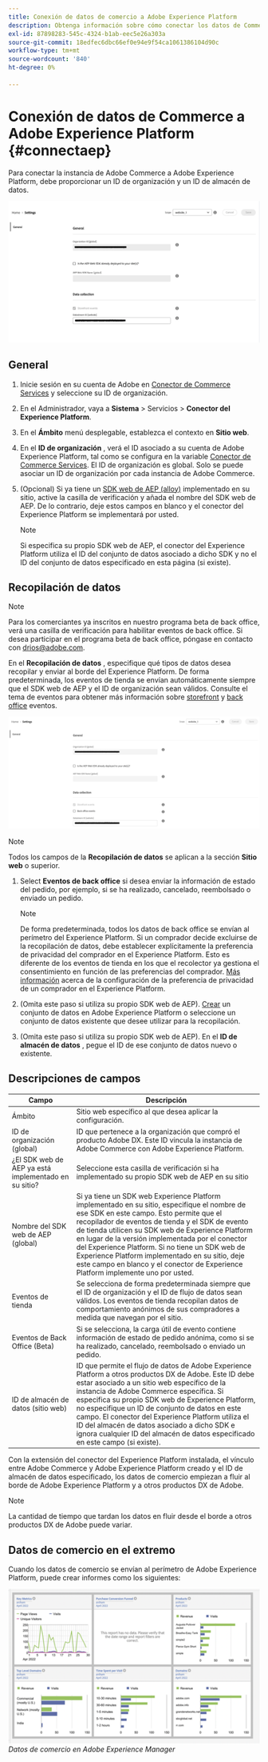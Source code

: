 ```yaml
---
title: Conexión de datos de comercio a Adobe Experience Platform
description: Obtenga información sobre cómo conectar los datos de Commerce a Adobe Experience Platform.
exl-id: 87898283-545c-4324-b1ab-eec5e26a303a
source-git-commit: 18edfec6dbc66ef0e94e9f54ca1061386104d90c
workflow-type: tm+mt
source-wordcount: '840'
ht-degree: 0%

---
```


# Conexión de datos de Commerce a Adobe Experience Platform {#connectaep}

Para conectar la instancia de Adobe Commerce a Adobe Experience Platform, debe proporcionar un ID de organización y un ID de almacén de datos.

![Configuración del conector del Experience Platform](assets/epc-config-sf.png)

## General

1. Inicie sesión en su cuenta de Adobe en [Conector de Commerce Services](../landing/saas.md#organizationid) y seleccione su ID de organización.

1. En el Administrador, vaya a **Sistema** > Servicios > **Conector del Experience Platform**.

1. En el **Ámbito** menú desplegable, establezca el contexto en **Sitio web**.

1. En el **ID de organización** , verá el ID asociado a su cuenta de Adobe Experience Platform, tal como se configura en la variable [Conector de Commerce Services](../landing/saas.md#organizationid). El ID de organización es global. Solo se puede asociar un ID de organización por cada instancia de Adobe Commerce.

1. (Opcional) Si ya tiene un [SDK web de AEP (alloy)](https://experienceleague.adobe.com/docs/experience-platform/edge/home.html) implementado en su sitio, active la casilla de verificación y añada el nombre del SDK web de AEP. De lo contrario, deje estos campos en blanco y el conector del Experience Platform se implementará por usted.

   >[!NOTE]
   >
   >Si especifica su propio SDK web de AEP, el conector del Experience Platform utiliza el ID del conjunto de datos asociado a dicho SDK y no el ID del conjunto de datos especificado en esta página (si existe).

## Recopilación de datos

>[!NOTE]
>
>Para los comerciantes ya inscritos en nuestro programa beta de back office, verá una casilla de verificación para habilitar eventos de back office. Si desea participar en el programa beta de back office, póngase en contacto con [drios@adobe.com](mailto:drios@adobe.com).

En el **Recopilación de datos** , especifique qué tipos de datos desea recopilar y enviar al borde del Experience Platform. De forma predeterminada, los eventos de tienda se envían automáticamente siempre que el SDK web de AEP y el ID de organización sean válidos. Consulte el tema de eventos para obtener más información sobre [storefront](events.md#storefront-events) y [back office](events.md#beta-order-status-events) eventos.

![Configuración del conector del Experience Platform beta](assets/epc-config-beta.png)

>[!NOTE]
>
>Todos los campos de la **Recopilación de datos** se aplican a la sección **Sitio web** o superior.

1. Select **Eventos de back office** si desea enviar la información de estado del pedido, por ejemplo, si se ha realizado, cancelado, reembolsado o enviado un pedido.

   >[!NOTE]
   >
   >De forma predeterminada, todos los datos de back office se envían al perímetro del Experience Platform. Si un comprador decide excluirse de la recopilación de datos, debe establecer explícitamente la preferencia de privacidad del comprador en el Experience Platform. Esto es diferente de los eventos de tienda en los que el recolector ya gestiona el consentimiento en función de las preferencias del comprador. [Más información](https://experienceleague.adobe.com/docs/experience-platform/landing/governance-privacy-security/consent/adobe/dataset.html) acerca de la configuración de la preferencia de privacidad de un comprador en el Experience Platform.

1. (Omita este paso si utiliza su propio SDK web de AEP). [Crear](https://experienceleague.adobe.com/docs/experience-platform/edge/datastreams/configure.html#create) un conjunto de datos en Adobe Experience Platform o seleccione un conjunto de datos existente que desee utilizar para la recopilación.

1. (Omita este paso si utiliza su propio SDK web de AEP). En el **ID de almacén de datos** , pegue el ID de ese conjunto de datos nuevo o existente.

## Descripciones de campos

| Campo | Descripción |
|--- |--- |
| Ámbito | Sitio web específico al que desea aplicar la configuración. |
| ID de organización (global) | ID que pertenece a la organización que compró el producto Adobe DX. Este ID vincula la instancia de Adobe Commerce con Adobe Experience Platform. |
| ¿El SDK web de AEP ya está implementado en su sitio? | Seleccione esta casilla de verificación si ha implementado su propio SDK web de AEP en su sitio |
| Nombre del SDK web de AEP (global) | Si ya tiene un SDK web Experience Platform implementado en su sitio, especifique el nombre de ese SDK en este campo. Esto permite que el recopilador de eventos de tienda y el SDK de evento de tienda utilicen su SDK web de Experience Platform en lugar de la versión implementada por el conector del Experience Platform. Si no tiene un SDK web de Experience Platform implementado en su sitio, deje este campo en blanco y el conector de Experience Platform implemente uno por usted. |
| Eventos de tienda | Se selecciona de forma predeterminada siempre que el ID de organización y el ID de flujo de datos sean válidos. Los eventos de tienda recopilan datos de comportamiento anónimos de sus compradores a medida que navegan por el sitio. |
| Eventos de Back Office (Beta) | Si se selecciona, la carga útil de evento contiene información de estado de pedido anónima, como si se ha realizado, cancelado, reembolsado o enviado un pedido. |
| ID de almacén de datos (sitio web) | ID que permite el flujo de datos de Adobe Experience Platform a otros productos DX de Adobe. Este ID debe estar asociado a un sitio web específico de la instancia de Adobe Commerce específica. Si especifica su propio SDK web de Experience Platform, no especifique un ID de conjunto de datos en este campo. El conector del Experience Platform utiliza el ID del almacén de datos asociado a dicho SDK e ignora cualquier ID del almacén de datos especificado en este campo (si existe). |

Con la extensión del conector del Experience Platform instalada, el vínculo entre Adobe Commerce y Adobe Experience Platform creado y el ID de almacén de datos especificado, los datos de comercio empiezan a fluir al borde de Adobe Experience Platform y a otros productos DX de Adobe.

>[!NOTE]
>
> La cantidad de tiempo que tardan los datos en fluir desde el borde a otros productos DX de Adobe puede variar.

## Datos de comercio en el extremo

Cuando los datos de comercio se envían al perímetro de Adobe Experience Platform, puede crear informes como los siguientes:

![Datos de comercio en Adobe Experience Manager](assets/aem-data-1.png)
_Datos de comercio en Adobe Experience Manager_

